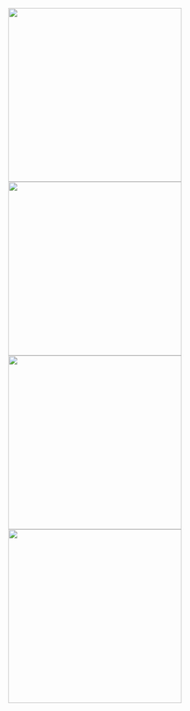 [<img src="../figs/turbo_steps02_frog.png" height="350px"/>](https://imgsli.com/MjQ2ODA0) [<img src="../figs/turbo_steps02_building.png" height="350px"/>](https://imgsli.com/MjQ2ODA2)
[<img src="../figs/turbo_steps04_frog.png" height="350px"/>](https://imgsli.com/MjQ2ODEw) [<img src="../figs/turbo_steps04_building.png" height="350px"/>](https://imgsli.com/MjQ2ODEx)